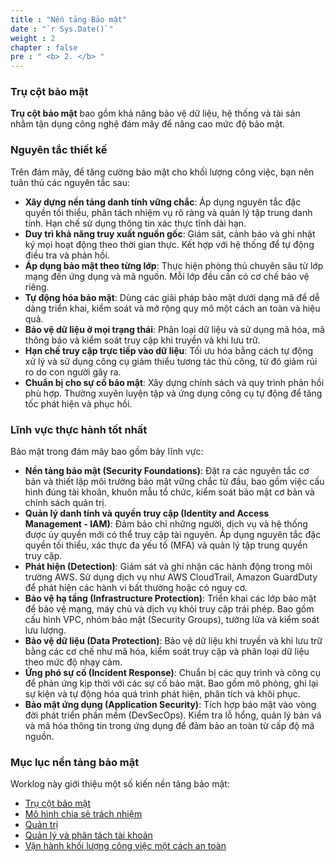 ```yaml
---
title : "Nền tảng Bảo mật"
date : "`r Sys.Date()`" 
weight : 2 
chapter : false
pre : " <b> 2. </b> "
---
```

### Trụ cột bảo mật
**Trụ cột bảo mật** bao gồm khả năng bảo vệ dữ liệu, hệ thống và tài sản nhằm tận dụng công nghệ đám mây để nâng cao mức độ bảo mật.

### Nguyên tắc thiết kế
Trên đám mây, để tăng cường bảo mật cho khối lượng công việc, bạn nên tuân thủ các nguyên tắc sau:
- **Xây dựng nền tảng danh tính vững chắc**: Áp dụng nguyên tắc đặc quyền tối thiểu, phân tách nhiệm vụ rõ ràng và quản lý tập trung danh tính. Hạn chế sử dụng thông tin xác thực tĩnh dài hạn.
- **Duy trì khả năng truy xuất nguồn gốc**: Giám sát, cảnh báo và ghi nhật ký mọi hoạt động theo thời gian thực. Kết hợp với hệ thống để tự động điều tra và phản hồi.
- **Áp dụng bảo mật theo từng lớp**: Thực hiện phòng thủ chuyên sâu từ lớp mạng đến ứng dụng và mã nguồn. Mỗi lớp đều cần có cơ chế bảo vệ riêng.
- **Tự động hóa bảo mật**: Dùng các giải pháp bảo mật dưới dạng mã để dễ dàng triển khai, kiểm soát và mở rộng quy mô một cách an toàn và hiệu quả.
- **Bảo vệ dữ liệu ở mọi trạng thái**: Phân loại dữ liệu và sử dụng mã hóa, mã thông báo và kiểm soát truy cập khi truyền và khi lưu trữ.
- **Hạn chế truy cập trực tiếp vào dữ liệu**: Tối ưu hóa bằng cách tự động xử lý và sử dụng công cụ giảm thiểu tương tác thủ công, từ đó giảm rủi ro do con người gây ra.
- **Chuẩn bị cho sự cố bảo mật**: Xây dựng chính sách và quy trình phản hồi phù hợp. Thường xuyên luyện tập và ứng dụng công cụ tự động để tăng tốc phát hiện và phục hồi.

### Lĩnh vực thực hành tốt nhất
Bảo mật trong đám mây bao gồm bảy lĩnh vực:
- **Nền tảng bảo mật (Security Foundations)**: Đặt ra các nguyên tắc cơ bản và thiết lập môi trường bảo mật vững chắc từ đầu, bao gồm việc cấu hình đúng tài khoản, khuôn mẫu tổ chức, kiểm soát bảo mật cơ bản và chính sách quản trị.
- **Quản lý danh tính và quyền truy cập (Identity and Access Management - IAM)**: Đảm bảo chỉ những người, dịch vụ và hệ thống được ủy quyền mới có thể truy cập tài nguyên. Áp dụng nguyên tắc đặc quyền tối thiểu, xác thực đa yếu tố (MFA) và quản lý tập trung quyền truy cập.
- **Phát hiện (Detection)**: Giám sát và ghi nhận các hành động trong môi trường AWS. Sử dụng dịch vụ như AWS CloudTrail, Amazon GuardDuty để phát hiện các hành vi bất thường hoặc có nguy cơ.
- **Bảo vệ hạ tầng (Infrastructure Protection)**: Triển khai các lớp bảo mật để bảo vệ mạng, máy chủ và dịch vụ khỏi truy cập trái phép. Bao gồm cấu hình VPC, nhóm bảo mật (Security Groups), tường lửa và kiểm soát lưu lượng.
- **Bảo vệ dữ liệu (Data Protection)**: Bảo vệ dữ liệu khi truyền và khi lưu trữ bằng các cơ chế như mã hóa, kiểm soát truy cập và phân loại dữ liệu theo mức độ nhạy cảm.
- **Ứng phó sự cố (Incident Response)**: Chuẩn bị các quy trình và công cụ để phản ứng kịp thời với các sự cố bảo mật. Bao gồm mô phỏng, ghi lại sự kiện và tự động hóa quá trình phát hiện, phân tích và khôi phục.
- **Bảo mật ứng dụng (Application Security)**: Tích hợp bảo mật vào vòng đời phát triển phần mềm (DevSecOps). Kiểm tra lỗ hổng, quản lý bản vá và mã hóa thông tin trong ứng dụng để đảm bảo an toàn từ cấp độ mã nguồn.

### Mục lục nền tảng bảo mật
Worklog này giới thiệu một số kiến nền tảng bảo mật:
- [Trụ cột bảo mật](./2-SecurityFoundations/)
- [Mô hình chia sẻ trách nhiệm](./2.1-SharedResponsibility/)
- [Quản trị](./2.1-SharedResponsibility/)
- [Quản lý và phân tách tài khoản](./2.3-AWSAccountManagementAndSeparation/)
- [Vận hành khối lượng công việc một cách an toàn](./2.4-OperatingYourWorkloadsSecurely/)
